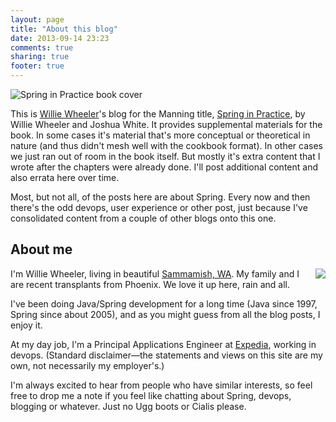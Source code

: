 ```yaml
---
layout: page
title: "About this blog"
date: 2013-09-14 23:23
comments: true
sharing: true
footer: true
---
```

![Spring in Practice book cover](http://springinpractice.s3.amazonaws.com/blog/images/sip-cover.png)

This is [Willie Wheeler](https://twitter.com/williewheeler)'s blog for the Manning title, [Spring in Practice](http://manning.com/wheeler/), by Willie Wheeler and Joshua White. It provides supplemental materials for the book. In some cases it's material that's more conceptual or theoretical in nature (and thus didn't mesh well with the cookbook format). In other cases we just ran out of room in the book itself. But mostly it's extra content that I wrote after the chapters were already done. I'll post additional content and also errata here over time.

Most, but not all, of the posts here are about Spring. Every now and then there's the odd devops, user experience or other post, just because I've consolidated content from a couple of other blogs onto this one.

About me
--------
<img src="http://springinpractice.s3.amazonaws.com/blog/images/about/ww.jpg" align="right" />

I'm Willie Wheeler, living in beautiful [Sammamish, WA](http://en.wikipedia.org/wiki/Sammamish,_Washington). My family and I are recent transplants from Phoenix. We love it up here, rain and all.

I've been doing Java/Spring development for a long time (Java since 1997, Spring since about 2005), and as you might guess from all the blog posts, I enjoy it.

At my day job, I'm a Principal Applications Engineer at [Expedia](http://www.expedia.com/), working in devops. (Standard disclaimer&mdash;the statements and views on this site are my own, not necessarily my employer's.)

I'm always excited to hear from people who have similar interests, so feel free to drop me a note if you feel like chatting about Spring, devops, blogging or whatever. Just no Ugg boots or Cialis please.
